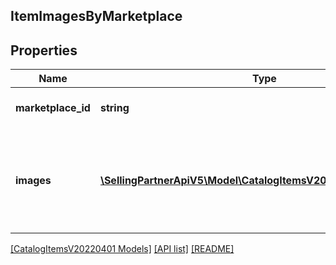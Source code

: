 ## ItemImagesByMarketplace

## Properties

Name | Type | Description | Notes
------------ | ------------- | ------------- | -------------
**marketplace_id** | **string** | Amazon marketplace identifier. |
**images** | [**\SellingPartnerApiV5\Model\CatalogItemsV20220401\ItemImage[]**](ItemImage.md) | Images for an item in the Amazon catalog for the indicated Amazon marketplace. |

[[CatalogItemsV20220401 Models]](../) [[API list]](../../Api) [[README]](../../../README.md)
